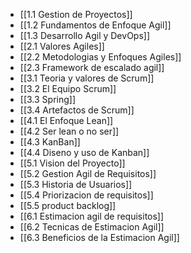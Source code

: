 - [[1.1 Gestion de Proyectos]]
- [[1.2 Fundamentos de Enfoque Agil]]
- [[1.3 Desarrollo Agil y DevOps]]
- [[2.1 Valores Agiles]]
- [[2.2 Metodologias y Enfoques Agiles]]
- [[2.3 Framework de escalado agil]]
- [[3.1 Teoria y valores de Scrum]]
- [[3.2 El Equipo Scrum]]
- [[3.3 Spring]]
- [[3.4 Artefactos de Scrum]]
- [[4.1 El Enfoque Lean]]
- [[4.2 Ser lean o no ser]]
- [[4.3 KanBan]]
- [[4.4 Diseno y uso de Kanban]]
- [[5.1 Vision del Proyecto]]
- [[5.2 Gestion Agil de Requisitos]]
- [[5.3 Historia de Usuarios]]
- [[5.4 Priorizacion de requisitos]]
- [[5.5 product backlog]]
- [[6.1 Estimacion agil de requisitos]]
- [[6.2 Tecnicas de Estimacion Agil]]
- [[6.3 Beneficios de la Estimacion Agil]]